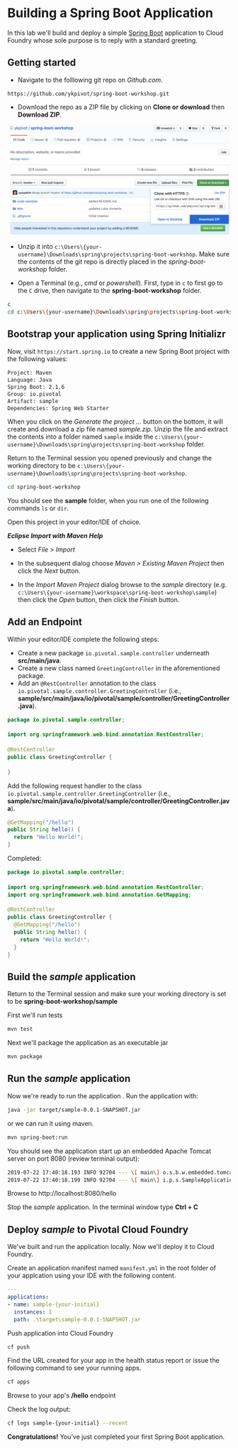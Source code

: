 # Building a Spring Boot Application

In this lab we'll build and deploy a simple [Spring Boot](https://docs.spring.io/spring-boot/docs/current/reference/htmlsingle) application to Cloud Foundry whose sole purpose is to reply with
a standard greeting.

## Getting started

* Navigate to the folllowing git repo on *Github.com*.

```
https://github.com/ykpivot/spring-boot-workshop.git
```

* Download the repo as a ZIP file by clicking on **Clone or download** then **Download ZIP**.

![Github](github.png)

* Unzip it into `c:\Users\{your-username}\Downloads\spring\projects\spring-boot-workshop`. Make sure the contents of the git repo is directly placed in the *spring-boot-workshop* folder.

* Open a Terminal (e.g., *cmd* or *powershell*). First, type in `c` to first go to the `C` drive, then navigate to the **spring-boot-workshop** folder.

```bash
c
cd c:\Users\{your-username}\Downloads\spring\projects\spring-boot-workshop
```

## Bootstrap your application using Spring Initializr

Now, visit `https://start.spring.io` to create a new Spring Boot project with the following values:

```
Project: Maven
Language: Java
Spring Boot: 2.1.6
Group: io.pivotal
Artifact: sample
Dependencies: Spring Web Starter 
```

When you click on the *Generate the project ...* button on the bottom, it will create and download a zip file named *sample.zip*. Unzip the file and extract the contents into a folder named `sample` inside the `c:\Users\{your-username}\Downloads\spring\projects\spring-boot-workshop` folder.

Return to the Terminal session you opened previously and change the working directory to be `c:\Users\{your-username}\Downloads\spring\projects\spring-boot-workshop`.

```bash
cd spring-boot-workshop
```

You should see the **sample** folder, when you run one of the following commands `ls` or `dir`.


Open this project in your editor/IDE of choice.

***Eclipse Import with Maven Help***

* Select *File > Import*

* In the subsequent dialog choose
*Maven > Existing Maven Project* then click the *Next* button.

* In the *Import Maven Project* dialog browse to the
*sample* directory (e.g.
`c:\Users\{your-username}\workspace\spring-boot-workshop\sample`) then click the *Open* button, then click the *Finish* button.

## Add an Endpoint
Within your editor/IDE complete the following steps:

* Create a new
package `io.pivotal.sample.controller` underneath **src/main/java**.
* Create
a new class named `GreetingController` in the aforementioned package.
* Add an `@RestController` annotation to the class
`io.pivotal.sample.controller.GreetingController` (i.e.,
**sample/src/main/java/io/pivotal/sample/controller/GreetingController.java**).

```java
package io.pivotal.sample.controller;

import org.springframework.web.bind.annotation.RestController;

@RestController
public class GreetingController {

}
```

Add the following request handler to the class
`io.pivotal.sample.controller.GreetingController` (i.e.,
**sample/src/main/java/io/pivotal/sample/controller/GreetingController.java**).

```java
@GetMapping("/hello")
public String hello() {
  return "Hello World!";
}
```
Completed:

```java
package io.pivotal.sample.controller;

import org.springframework.web.bind.annotation.RestController;
import org.springframework.web.bind.annotation.GetMapping;

@RestController
public class GreetingController {
  @GetMapping("/hello")
  public String hello() {
    return "Hello World!";
  }
}
```

## Build the _sample_ application

Return to the Terminal session and make sure your working directory is
set to be **spring-boot-workshop/sample**

First
we'll run tests

```bash
mvn test
```

Next we'll package the application as an executable jar

```bash
mvn package
```

## Run the _sample_ application

Now we're ready to run the application . Run the application
with:

```bash
java -jar target/sample-0.0.1-SNAPSHOT.jar
```

or we can run it using maven.


```bash
mvn spring-boot:run
```

You should see the application start up an
embedded Apache Tomcat server on port 8080 (review terminal output):

```bash
2019-07-22 17:40:18.193 INFO 92704 --- \[ main\] o.s.b.w.embedded.tomcat.TomcatWebServer : Tomcat started on port(s): 8080 (http) with context path '' 
2019-07-22 17:40:18.199 INFO 92704 --- \[ main\] i.p.s.SampleApplication : Started SampleApplication in 7.014 seconds (JVM running for 7.814)
```
Browse to http://localhost:8080/hello

Stop the _sample_
application. In the terminal window type **Ctrl + C**

## Deploy _sample_ to Pivotal Cloud Foundry

We've built and run the
application locally. Now we'll deploy it to Cloud Foundry.

Create an application manifest named `manifest.yml` in the root folder of your applcation using your IDE with the following content.

```yaml
---
applications:
- name: sample-{your-initial}
  instances: 1
  path: .\target\sample-0.0.1-SNAPSHOT.jar
```

Push application into Cloud Foundry

```bash
cf push
```

Find the URL created for your app in the
health status report or issue the following command to see your running apps.

```bash
cf apps
```

Browse to your app's **/hello** endpoint

Check the
log output:

```bash
cf logs sample-{your-initial} --recent
```
**Congratulations!**
You’ve just completed your first Spring Boot application.
